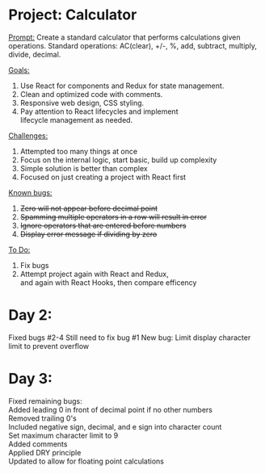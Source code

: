 # Project: Calculator

<ins>Prompt:</ins>
Create a standard calculator that performs calculations given  
operations. Standard operations: AC(clear), +/-, %, add, subtract, multiply,   divide, decimal. 

<ins>Goals:</ins>
1. Use React for components and Redux for state management.  
2. Clean and optimized code with comments.  
3. Responsive web design, CSS styling.
4. Pay attention to React lifecycles and implement   
lifecycle management as needed.

<ins>Challenges:</ins>
1. Attempted too many things at once
2. Focus on the internal logic, start basic, build up complexity
3. Simple solution is better than complex
4. Focused on just creating a project with React first

<ins>Known bugs:</ins>
1. ~~Zero will not appear before decimal point~~
2. ~~Spamming multiple operators in a row will result in error~~
3. ~~Ignore operators that are entered before numbers~~
4. ~~Display error message if dividing by zero~~

<ins>To Do: </ins>
1. Fix bugs
2. Attempt project again with React and Redux,  
 and again with React Hooks, then compare efficency

 # Day 2:

 Fixed bugs #2-4
 Still need to fix bug #1
 New bug: Limit display character limit to prevent overflow

 # Day 3:

 Fixed remaining bugs:  
 Added leading 0 in front of decimal point if no other numbers  
 Removed trailing 0's  
 Included negative sign, decimal, and e sign into character count  
 Set maximum character limit to 9  
 Added comments  
 Applied DRY principle  
 Updated to allow for floating point calculations  





